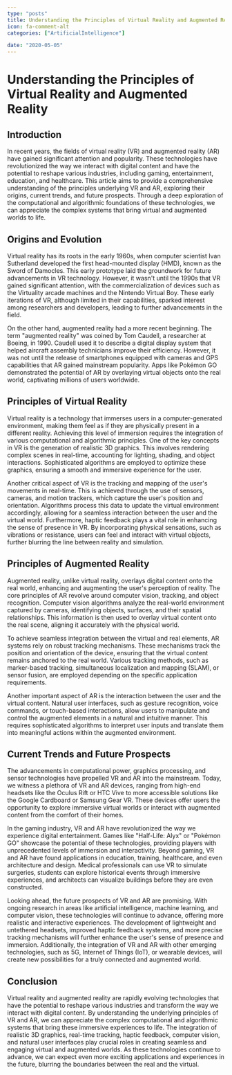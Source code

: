 ```yaml
---
type: "posts"
title: Understanding the Principles of Virtual Reality and Augmented Reality
icon: fa-comment-alt
categories: ["ArtificialIntelligence"]

date: "2020-05-05"
---
```




# Understanding the Principles of Virtual Reality and Augmented Reality

## Introduction

In recent years, the fields of virtual reality (VR) and augmented reality (AR) have gained significant attention and popularity. These technologies have revolutionized the way we interact with digital content and have the potential to reshape various industries, including gaming, entertainment, education, and healthcare. This article aims to provide a comprehensive understanding of the principles underlying VR and AR, exploring their origins, current trends, and future prospects. Through a deep exploration of the computational and algorithmic foundations of these technologies, we can appreciate the complex systems that bring virtual and augmented worlds to life.

## Origins and Evolution

Virtual reality has its roots in the early 1960s, when computer scientist Ivan Sutherland developed the first head-mounted display (HMD), known as the Sword of Damocles. This early prototype laid the groundwork for future advancements in VR technology. However, it wasn't until the 1990s that VR gained significant attention, with the commercialization of devices such as the Virtuality arcade machines and the Nintendo Virtual Boy. These early iterations of VR, although limited in their capabilities, sparked interest among researchers and developers, leading to further advancements in the field.

On the other hand, augmented reality had a more recent beginning. The term "augmented reality" was coined by Tom Caudell, a researcher at Boeing, in 1990. Caudell used it to describe a digital display system that helped aircraft assembly technicians improve their efficiency. However, it was not until the release of smartphones equipped with cameras and GPS capabilities that AR gained mainstream popularity. Apps like Pokémon GO demonstrated the potential of AR by overlaying virtual objects onto the real world, captivating millions of users worldwide.

## Principles of Virtual Reality

Virtual reality is a technology that immerses users in a computer-generated environment, making them feel as if they are physically present in a different reality. Achieving this level of immersion requires the integration of various computational and algorithmic principles. One of the key concepts in VR is the generation of realistic 3D graphics. This involves rendering complex scenes in real-time, accounting for lighting, shading, and object interactions. Sophisticated algorithms are employed to optimize these graphics, ensuring a smooth and immersive experience for the user.

Another critical aspect of VR is the tracking and mapping of the user's movements in real-time. This is achieved through the use of sensors, cameras, and motion trackers, which capture the user's position and orientation. Algorithms process this data to update the virtual environment accordingly, allowing for a seamless interaction between the user and the virtual world. Furthermore, haptic feedback plays a vital role in enhancing the sense of presence in VR. By incorporating physical sensations, such as vibrations or resistance, users can feel and interact with virtual objects, further blurring the line between reality and simulation.

## Principles of Augmented Reality

Augmented reality, unlike virtual reality, overlays digital content onto the real world, enhancing and augmenting the user's perception of reality. The core principles of AR revolve around computer vision, tracking, and object recognition. Computer vision algorithms analyze the real-world environment captured by cameras, identifying objects, surfaces, and their spatial relationships. This information is then used to overlay virtual content onto the real scene, aligning it accurately with the physical world.

To achieve seamless integration between the virtual and real elements, AR systems rely on robust tracking mechanisms. These mechanisms track the position and orientation of the device, ensuring that the virtual content remains anchored to the real world. Various tracking methods, such as marker-based tracking, simultaneous localization and mapping (SLAM), or sensor fusion, are employed depending on the specific application requirements.

Another important aspect of AR is the interaction between the user and the virtual content. Natural user interfaces, such as gesture recognition, voice commands, or touch-based interactions, allow users to manipulate and control the augmented elements in a natural and intuitive manner. This requires sophisticated algorithms to interpret user inputs and translate them into meaningful actions within the augmented environment.

## Current Trends and Future Prospects

The advancements in computational power, graphics processing, and sensor technologies have propelled VR and AR into the mainstream. Today, we witness a plethora of VR and AR devices, ranging from high-end headsets like the Oculus Rift or HTC Vive to more accessible solutions like the Google Cardboard or Samsung Gear VR. These devices offer users the opportunity to explore immersive virtual worlds or interact with augmented content from the comfort of their homes.

In the gaming industry, VR and AR have revolutionized the way we experience digital entertainment. Games like "Half-Life: Alyx" or "Pokémon GO" showcase the potential of these technologies, providing players with unprecedented levels of immersion and interactivity. Beyond gaming, VR and AR have found applications in education, training, healthcare, and even architecture and design. Medical professionals can use VR to simulate surgeries, students can explore historical events through immersive experiences, and architects can visualize buildings before they are even constructed.

Looking ahead, the future prospects of VR and AR are promising. With ongoing research in areas like artificial intelligence, machine learning, and computer vision, these technologies will continue to advance, offering more realistic and interactive experiences. The development of lightweight and untethered headsets, improved haptic feedback systems, and more precise tracking mechanisms will further enhance the user's sense of presence and immersion. Additionally, the integration of VR and AR with other emerging technologies, such as 5G, Internet of Things (IoT), or wearable devices, will create new possibilities for a truly connected and augmented world.

## Conclusion

Virtual reality and augmented reality are rapidly evolving technologies that have the potential to reshape various industries and transform the way we interact with digital content. By understanding the underlying principles of VR and AR, we can appreciate the complex computational and algorithmic systems that bring these immersive experiences to life. The integration of realistic 3D graphics, real-time tracking, haptic feedback, computer vision, and natural user interfaces play crucial roles in creating seamless and engaging virtual and augmented worlds. As these technologies continue to advance, we can expect even more exciting applications and experiences in the future, blurring the boundaries between the real and the virtual.